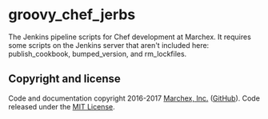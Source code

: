 # groovy_chef_jerbs

The Jenkins pipeline scripts for Chef development at Marchex.  It requires some scripts on the Jenkins server that aren't included here: publish_cookbook, bumped_version, and rm_lockfiles.


## Copyright and license

Code and documentation copyright 2016-2017 [Marchex, Inc.](https://www.marchex.com/) ([GitHub](https://github.com/Marchex)). Code released under the [MIT License](https://github.com/Marchex/groovy_chef_jerbs/blob/master/LICENSE.txt).
